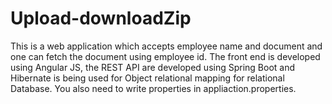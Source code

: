 # Upload-downloadZip
This is a web application which accepts employee name and document and one
can fetch the document using employee id. The front end is developed using 
Angular JS, the  REST API are developed using Spring Boot and Hibernate is
being used for Object relational mapping for relational Database. 
You also need to write properties in appliaction.properties.
